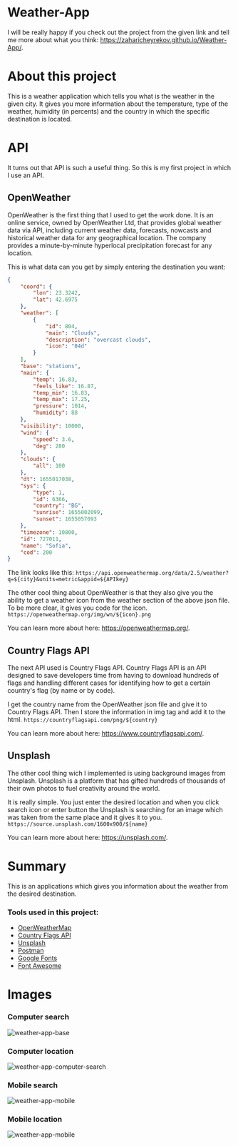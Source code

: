 # Weather-App

I will be really happy if you check out the project from the given link and tell me more about what you think: https://zaharicheyrekov.github.io/Weather-App/.

# About this project

This is a weather application which tells you what is the weather in the given city. It gives you more information about the temperature, type of the weather, humidity (in percents) and the country in which the specific destination is located.

# API

It turns out that API is such a useful thing. So this is my first project in which I use an API.

## OpenWeather

OpenWeather is the first thing that I used to get the work done. It is an online service, owned by OpenWeather Ltd, that provides global weather data via API, including current weather data, forecasts, nowcasts and historical weather data for any geographical location. The company provides a minute-by-minute hyperlocal precipitation forecast for any location.

This is what data can you get by simply entering the destination you want:

```json
{
    "coord": {
        "lon": 23.3242,
        "lat": 42.6975
    },
    "weather": [
        {
            "id": 804,
            "main": "Clouds",
            "description": "overcast clouds",
            "icon": "04d"
        }
    ],
    "base": "stations",
    "main": {
        "temp": 16.83,
        "feels_like": 16.87,
        "temp_min": 16.83,
        "temp_max": 17.25,
        "pressure": 1014,
        "humidity": 88
    },
    "visibility": 10000,
    "wind": {
        "speed": 3.6,
        "deg": 280
    },
    "clouds": {
        "all": 100
    },
    "dt": 1655017038,
    "sys": {
        "type": 1,
        "id": 6366,
        "country": "BG",
        "sunrise": 1655002099,
        "sunset": 1655057093
    },
    "timezone": 10800,
    "id": 727011,
    "name": "Sofia",
    "cod": 200
}
``` 
The link looks like this: `https://api.openweathermap.org/data/2.5/weather?q=${city}&units=metric&appid=${APIkey}`

The other cool thing about OpenWeather is that they also give you the ability to get a weather icon from the weather section of the above json file. To be more clear, it gives you code for the icon.
`https://openweathermap.org/img/wn/${icon}.png`

You can learn more about here: https://openweathermap.org/.

## Country Flags API

The next API used is Country Flags API. Country Flags API is an API designed to save developers time from having to download hundreds of flags and handling different cases for identifying how to get a certain country's flag (by name or by code).

I get the country name from the OpenWeather json file and give it to Country Flags API. Then I store the information in img tag and add it to the html.
`https://countryflagsapi.com/png/${country}`

You can learn more about here: https://www.countryflagsapi.com/.

## Unsplash

The other cool thing wich I implemented is using background images from Unsplash. Unsplash is a platform that has gifted hundreds of thousands of their own photos to fuel creativity around the world.

It is really simple. You just enter the desired location and when you click search icon or enter button the Unsplash is searching for an image which was taken from the same place and it gives it to you.
`https://source.unsplash.com/1600x900/${name}`

You can learn more about here: https://unsplash.com/.

# Summary

This is an applications which gives you information about the weather from the desired destination.

### Tools used in this project: 

- <a href="https://openweathermap.org/">OpenWeatherMap</a>
- <a href="https://countryflagsapi.com/">Country Flags API</a>
- <a href="https://unsplash.com/">Unsplash</a>
- <a href="https://www.postman.com/">Postman</a>
- <a href="https://fonts.google.com/">Google Fonts</a>
- <a href="https://fontawesome.com/">Font Awesome</a>

# Images

### Computer search

![weather-app-base](https://user-images.githubusercontent.com/95768526/173223311-d101ce58-1ffe-40b3-9324-7dc5f3036da2.png)

### Computer location

![weather-app-computer-search](https://user-images.githubusercontent.com/95768526/173223380-67defa3e-95af-4b05-a849-db24427dd3a5.png)

### Mobile search

![weather-app-mobile](https://user-images.githubusercontent.com/95768526/173223531-2c203036-2e91-4f26-b09a-0a31fb37b027.png)

### Mobile location

![weather-app-mobile](https://user-images.githubusercontent.com/95768526/173223489-a65bcc00-8d3f-42ec-a05b-2bc3bdc55057.png)
